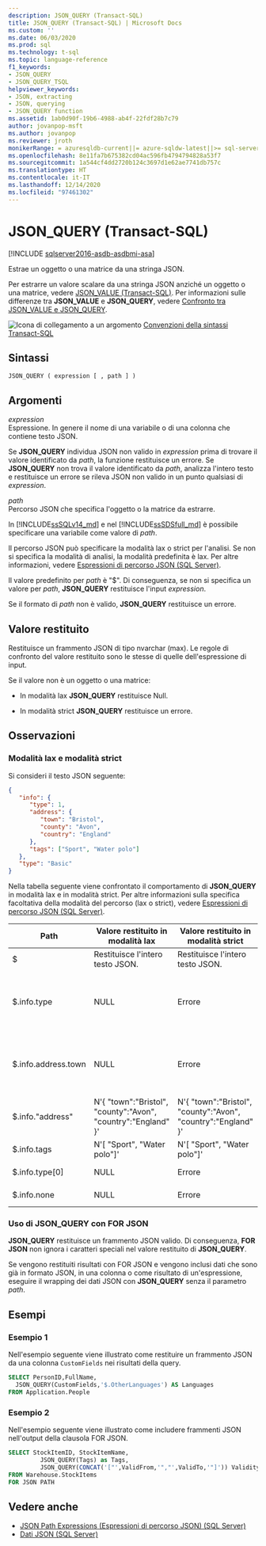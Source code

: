 ```yaml
---
description: JSON_QUERY (Transact-SQL)
title: JSON_QUERY (Transact-SQL) | Microsoft Docs
ms.custom: ''
ms.date: 06/03/2020
ms.prod: sql
ms.technology: t-sql
ms.topic: language-reference
f1_keywords:
- JSON_QUERY
- JSON_QUERY_TSQL
helpviewer_keywords:
- JSON, extracting
- JSON, querying
- JSON_QUERY function
ms.assetid: 1ab0d90f-19b6-4988-ab4f-22fdf28b7c79
author: jovanpop-msft
ms.author: jovanpop
ms.reviewer: jroth
monikerRange: = azuresqldb-current||= azure-sqldw-latest||>= sql-server-2016||>= sql-server-linux-2017
ms.openlocfilehash: 8e11fa7b675382cd04ac596fb4794794828a53f7
ms.sourcegitcommit: 1a544cf4dd2720b124c3697d1e62ae7741db757c
ms.translationtype: HT
ms.contentlocale: it-IT
ms.lasthandoff: 12/14/2020
ms.locfileid: "97461302"
---
```

# <a name="json_query-transact-sql"></a>JSON_QUERY (Transact-SQL)

[!INCLUDE [sqlserver2016-asdb-asdbmi-asa](../../includes/applies-to-version/sqlserver2016-asdb-asdbmi-asa.md)]

 Estrae un oggetto o una matrice da una stringa JSON.  
  
 Per estrarre un valore scalare da una stringa JSON anziché un oggetto o una matrice, vedere [JSON_VALUE &#40;Transact-SQL&#41;](../../t-sql/functions/json-value-transact-sql.md). Per informazioni sulle differenze tra **JSON_VALUE** e **JSON_QUERY**, vedere [Confronto tra JSON_VALUE e JSON_QUERY](../../relational-databases/json/validate-query-and-change-json-data-with-built-in-functions-sql-server.md#JSONCompare).  
  
 ![Icona di collegamento a un argomento](../../database-engine/configure-windows/media/topic-link.gif "Icona di collegamento a un argomento") [Convenzioni della sintassi Transact-SQL](../../t-sql/language-elements/transact-sql-syntax-conventions-transact-sql.md)  
  
## <a name="syntax"></a>Sintassi  
  
```syntaxsql
JSON_QUERY ( expression [ , path ] )  
```  
  
## <a name="arguments"></a>Argomenti

 *expression*  
 Espressione. In genere il nome di una variabile o di una colonna che contiene testo JSON.  
  
 Se **JSON_QUERY** individua JSON non valido in *expression* prima di trovare il valore identificato da *path*, la funzione restituisce un errore. Se **JSON_QUERY** non trova il valore identificato da *path*, analizza l'intero testo e restituisce un errore se rileva JSON non valido in un punto qualsiasi di *expression*.  
  
 *path*  
 Percorso JSON che specifica l'oggetto o la matrice da estrarre.

In [!INCLUDE[ssSQLv14_md](../../includes/sssqlv14-md.md)] e nel [!INCLUDE[ssSDSfull_md](../../includes/sssdsfull-md.md)] è possibile specificare una variabile come valore di *path*.

Il percorso JSON può specificare la modalità lax o strict per l'analisi. Se non si specifica la modalità di analisi, la modalità predefinita è lax. Per altre informazioni, vedere [Espressioni di percorso JSON &#40;SQL Server&#41;](../../relational-databases/json/json-path-expressions-sql-server.md).  

Il valore predefinito per *path* è "$". Di conseguenza, se non si specifica un valore per *path*, **JSON_QUERY** restituisce l'input *expression*.

Se il formato di *path* non è valido, **JSON_QUERY** restituisce un errore.  
  
## <a name="return-value"></a>Valore restituito

 Restituisce un frammento JSON di tipo nvarchar (max). Le regole di confronto del valore restituito sono le stesse di quelle dell'espressione di input.  
  
 Se il valore non è un oggetto o una matrice:  
  
- In modalità lax **JSON_QUERY** restituisce Null.  
  
- In modalità strict **JSON_QUERY** restituisce un errore.  
  
## <a name="remarks"></a>Osservazioni  

### <a name="lax-mode-and-strict-mode"></a>Modalità lax e modalità strict

 Si consideri il testo JSON seguente:  
  
```json  
{
   "info": {
      "type": 1,
      "address": {
         "town": "Bristol",
         "county": "Avon",
         "country": "England"
      },
      "tags": ["Sport", "Water polo"]
   },
   "type": "Basic"
} 
```  
  
 Nella tabella seguente viene confrontato il comportamento di **JSON_QUERY** in modalità lax e in modalità strict. Per altre informazioni sulla specifica facoltativa della modalità del percorso (lax o strict), vedere [Espressioni di percorso JSON &#40;SQL Server&#41;](../../relational-databases/json/json-path-expressions-sql-server.md).  
  
|Path|Valore restituito in modalità lax|Valore restituito in modalità strict|Altre informazioni|  
|----------|------------------------------|---------------------------------|---------------|  
|$|Restituisce l'intero testo JSON.|Restituisce l'intero testo JSON.|N/a|  
|$.info.type|NULL|Errore|Non è un oggetto o una matrice.<br /><br /> Usare **JSON_VALUE**.|  
|$.info.address.town|NULL|Errore|Non è un oggetto o una matrice.<br /><br /> Usare **JSON_VALUE**.|  
|$.info."address"|N'{ "town":"Bristol", "county":"Avon", "country":"England" }'|N'{ "town":"Bristol", "county":"Avon", "country":"England" }'|N/a|  
|$.info.tags|N'[ "Sport", "Water polo"]'|N'[ "Sport", "Water polo"]'|N/a|  
|$.info.type[0]|NULL|Errore|Non è una matrice.|  
|$.info.none|NULL|Errore|La proprietà non esiste.|  

### <a name="using-json_query-with-for-json"></a>Uso di JSON_QUERY con FOR JSON

**JSON_QUERY** restituisce un frammento JSON valido. Di conseguenza, **FOR JSON** non ignora i caratteri speciali nel valore restituito di **JSON_QUERY**.

Se vengono restituiti risultati con FOR JSON e vengono inclusi dati che sono già in formato JSON, in una colonna o come risultato di un'espressione, eseguire il wrapping dei dati JSON con **JSON_QUERY** senza il parametro *path*.

## <a name="examples"></a>Esempi  
  
### <a name="example-1"></a>Esempio 1

 Nell'esempio seguente viene illustrato come restituire un frammento JSON da una colonna `CustomFields` nei risultati della query.  
  
```sql  
SELECT PersonID,FullName,
  JSON_QUERY(CustomFields,'$.OtherLanguages') AS Languages
FROM Application.People
```  
  
### <a name="example-2"></a>Esempio 2

Nell'esempio seguente viene illustrato come includere frammenti JSON nell'output della clausola FOR JSON.  
  
```sql  
SELECT StockItemID, StockItemName,
         JSON_QUERY(Tags) as Tags,
         JSON_QUERY(CONCAT('["',ValidFrom,'","',ValidTo,'"]')) ValidityPeriod
FROM Warehouse.StockItems
FOR JSON PATH
```  
  
## <a name="see-also"></a>Vedere anche

- [JSON Path Expressions (Espressioni di percorso JSON) &#40;SQL Server&#41;](../../relational-databases/json/json-path-expressions-sql-server.md)   
- [Dati JSON &#40;SQL Server&#41;](../../relational-databases/json/json-data-sql-server.md)  
